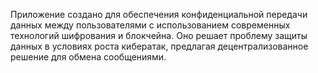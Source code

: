 Приложение создано для обеспечения конфиденциальной передачи данных между пользователями с использованием современных технологий шифрования и блокчейна. Оно решает проблему защиты данных в условиях роста кибератак, предлагая децентрализованное решение для обмена сообщениями.
